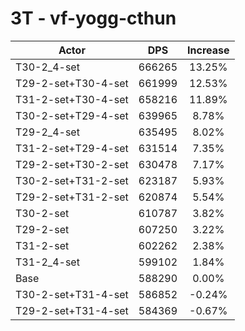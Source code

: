 # 3T - vf-yogg-cthun
| Actor | DPS | Increase |
|---|:---:|:---:|
|T30-2_4-set|666265|13.25%|
|T29-2-set+T30-4-set|661999|12.53%|
|T31-2-set+T30-4-set|658216|11.89%|
|T30-2-set+T29-4-set|639965|8.78%|
|T29-2_4-set|635495|8.02%|
|T31-2-set+T29-4-set|631514|7.35%|
|T29-2-set+T30-2-set|630478|7.17%|
|T30-2-set+T31-2-set|623187|5.93%|
|T29-2-set+T31-2-set|620874|5.54%|
|T30-2-set|610787|3.82%|
|T29-2-set|607250|3.22%|
|T31-2-set|602262|2.38%|
|T31-2_4-set|599102|1.84%|
|Base|588290|0.00%|
|T30-2-set+T31-4-set|586852|-0.24%|
|T29-2-set+T31-4-set|584369|-0.67%|

